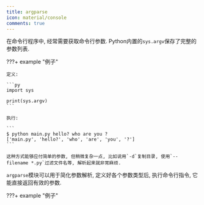```yaml
---
title: argparse
icon: material/console
comments: true
---
```


在命令行程序中, 经常需要获取命令行参数. Python内置的`sys.argv`保存了完整的参数列表.

???+ example "例子"

    定义: 

    ```py
    import sys

    print(sys.argv)
    ```

    执行: 

    ```
    $ python main.py hello? who are you ?
    ['main.py', 'hello?', 'who', 'are', 'you', '?']
    ```

    这种方式能够应付简单的参数, 但稍微复杂一点, 比如说用`-d`复制目录, 使用`--filename *.py`过滤文件名等, 解析起来就非常麻烦. 

`argparse`模块可以用于简化参数解析, 定义好各个参数类型后, 执行命令行指令, 它能直接返回有效的参数.

???+ example "例子"

